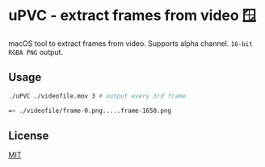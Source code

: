 #  uPVC - extract frames from video 🪟

macOS tool to extract frames from video. Supports alpha channel. `16-bit RGBA PNG` output.

## Usage

```bash
./uPVC ./videofile.mov 3 # output every 3rd frame

=> ./videofile/frame-0.png.....frame-1650.png
```



## License
[MIT](https://choosealicense.com/licenses/mit/)
